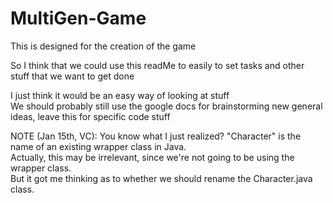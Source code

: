 # MultiGen-Game
This is designed for the creation of the game  

So I think that we could use this readMe to easily to set tasks and other stuff that we want to get done  

I just think it would be an easy way of looking at stuff  
We should probably still use the google docs for brainstorming new general ideas, leave this for specific code stuff  

NOTE (Jan 15th, VC): You know what I just realized? "Character" is the name of an existing wrapper class in Java.  
Actually, this may be irrelevant, since we're not going to be using the wrapper class.  
But it got me thinking as to whether we should rename the Character.java class.  

